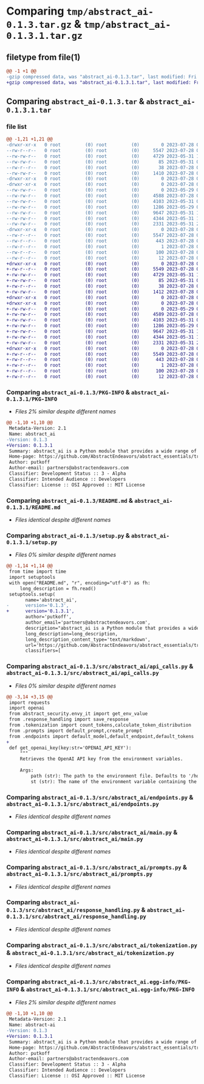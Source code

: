# Comparing `tmp/abstract_ai-0.1.3.tar.gz` & `tmp/abstract_ai-0.1.3.1.tar.gz`

## filetype from file(1)

```diff
@@ -1 +1 @@
-gzip compressed data, was "abstract_ai-0.1.3.tar", last modified: Fri Jul 28 02:51:44 2023, max compression
+gzip compressed data, was "abstract_ai-0.1.3.1.tar", last modified: Fri Jul 28 03:45:07 2023, max compression
```

## Comparing `abstract_ai-0.1.3.tar` & `abstract_ai-0.1.3.1.tar`

### file list

```diff
@@ -1,21 +1,21 @@
-drwxr-xr-x   0 root         (0) root         (0)        0 2023-07-28 02:51:44.097929 abstract_ai-0.1.3/
--rw-r--r--   0 root         (0) root         (0)     5547 2023-07-28 02:51:44.097929 abstract_ai-0.1.3/PKG-INFO
--rw-rw-r--   0 root         (0) root         (0)     4729 2023-05-31 17:26:44.000000 abstract_ai-0.1.3/README.md
--rw-rw-r--   0 root         (0) root         (0)       85 2023-05-31 01:51:39.000000 abstract_ai-0.1.3/pyproject.toml
--rw-r--r--   0 root         (0) root         (0)       38 2023-07-28 02:51:44.101929 abstract_ai-0.1.3/setup.cfg
--rw-rw-r--   0 root         (0) root         (0)     1410 2023-07-28 02:51:27.000000 abstract_ai-0.1.3/setup.py
-drwxr-xr-x   0 root         (0) root         (0)        0 2023-07-28 02:51:44.097929 abstract_ai-0.1.3/src/
-drwxr-xr-x   0 root         (0) root         (0)        0 2023-07-28 02:51:44.097929 abstract_ai-0.1.3/src/abstract_ai/
--rw-rw-r--   0 root         (0) root         (0)        0 2023-05-29 07:24:38.000000 abstract_ai-0.1.3/src/abstract_ai/__init__.py
--rw-rw-r--   0 root         (0) root         (0)     4588 2023-07-28 02:50:46.000000 abstract_ai-0.1.3/src/abstract_ai/api_calls.py
--rw-rw-r--   0 root         (0) root         (0)     4103 2023-05-31 09:35:39.000000 abstract_ai-0.1.3/src/abstract_ai/endpoints.py
--rw-rw-r--   0 root         (0) root         (0)     1286 2023-05-29 07:24:38.000000 abstract_ai-0.1.3/src/abstract_ai/main.py
--rw-rw-r--   0 root         (0) root         (0)     9647 2023-05-31 17:38:48.000000 abstract_ai-0.1.3/src/abstract_ai/prompts.py
--rw-rw-r--   0 root         (0) root         (0)     4344 2023-05-31 19:44:53.000000 abstract_ai-0.1.3/src/abstract_ai/response_handling.py
--rw-rw-r--   0 root         (0) root         (0)     2331 2023-05-31 22:09:37.000000 abstract_ai-0.1.3/src/abstract_ai/tokenization.py
-drwxr-xr-x   0 root         (0) root         (0)        0 2023-07-28 02:51:44.097929 abstract_ai-0.1.3/src/abstract_ai.egg-info/
--rw-r--r--   0 root         (0) root         (0)     5547 2023-07-28 02:51:44.000000 abstract_ai-0.1.3/src/abstract_ai.egg-info/PKG-INFO
--rw-r--r--   0 root         (0) root         (0)      443 2023-07-28 02:51:44.000000 abstract_ai-0.1.3/src/abstract_ai.egg-info/SOURCES.txt
--rw-r--r--   0 root         (0) root         (0)        1 2023-07-28 02:51:44.000000 abstract_ai-0.1.3/src/abstract_ai.egg-info/dependency_links.txt
--rw-r--r--   0 root         (0) root         (0)      100 2023-07-28 02:51:44.000000 abstract_ai-0.1.3/src/abstract_ai.egg-info/requires.txt
--rw-r--r--   0 root         (0) root         (0)       12 2023-07-28 02:51:44.000000 abstract_ai-0.1.3/src/abstract_ai.egg-info/top_level.txt
+drwxr-xr-x   0 root         (0) root         (0)        0 2023-07-28 03:45:07.881232 abstract_ai-0.1.3.1/
+-rw-r--r--   0 root         (0) root         (0)     5549 2023-07-28 03:45:07.881232 abstract_ai-0.1.3.1/PKG-INFO
+-rw-rw-r--   0 root         (0) root         (0)     4729 2023-05-31 17:26:44.000000 abstract_ai-0.1.3.1/README.md
+-rw-rw-r--   0 root         (0) root         (0)       85 2023-05-31 01:51:39.000000 abstract_ai-0.1.3.1/pyproject.toml
+-rw-r--r--   0 root         (0) root         (0)       38 2023-07-28 03:45:07.881232 abstract_ai-0.1.3.1/setup.cfg
+-rw-rw-r--   0 root         (0) root         (0)     1412 2023-07-28 03:44:09.000000 abstract_ai-0.1.3.1/setup.py
+drwxr-xr-x   0 root         (0) root         (0)        0 2023-07-28 03:45:07.881232 abstract_ai-0.1.3.1/src/
+drwxr-xr-x   0 root         (0) root         (0)        0 2023-07-28 03:45:07.881232 abstract_ai-0.1.3.1/src/abstract_ai/
+-rw-rw-r--   0 root         (0) root         (0)        0 2023-05-29 07:24:38.000000 abstract_ai-0.1.3.1/src/abstract_ai/__init__.py
+-rw-rw-r--   0 root         (0) root         (0)     4589 2023-07-28 03:44:36.000000 abstract_ai-0.1.3.1/src/abstract_ai/api_calls.py
+-rw-rw-r--   0 root         (0) root         (0)     4103 2023-05-31 09:35:39.000000 abstract_ai-0.1.3.1/src/abstract_ai/endpoints.py
+-rw-rw-r--   0 root         (0) root         (0)     1286 2023-05-29 07:24:38.000000 abstract_ai-0.1.3.1/src/abstract_ai/main.py
+-rw-rw-r--   0 root         (0) root         (0)     9647 2023-05-31 17:38:48.000000 abstract_ai-0.1.3.1/src/abstract_ai/prompts.py
+-rw-rw-r--   0 root         (0) root         (0)     4344 2023-05-31 19:44:53.000000 abstract_ai-0.1.3.1/src/abstract_ai/response_handling.py
+-rw-rw-r--   0 root         (0) root         (0)     2331 2023-05-31 22:09:37.000000 abstract_ai-0.1.3.1/src/abstract_ai/tokenization.py
+drwxr-xr-x   0 root         (0) root         (0)        0 2023-07-28 03:45:07.881232 abstract_ai-0.1.3.1/src/abstract_ai.egg-info/
+-rw-r--r--   0 root         (0) root         (0)     5549 2023-07-28 03:45:07.000000 abstract_ai-0.1.3.1/src/abstract_ai.egg-info/PKG-INFO
+-rw-r--r--   0 root         (0) root         (0)      443 2023-07-28 03:45:07.000000 abstract_ai-0.1.3.1/src/abstract_ai.egg-info/SOURCES.txt
+-rw-r--r--   0 root         (0) root         (0)        1 2023-07-28 03:45:07.000000 abstract_ai-0.1.3.1/src/abstract_ai.egg-info/dependency_links.txt
+-rw-r--r--   0 root         (0) root         (0)      100 2023-07-28 03:45:07.000000 abstract_ai-0.1.3.1/src/abstract_ai.egg-info/requires.txt
+-rw-r--r--   0 root         (0) root         (0)       12 2023-07-28 03:45:07.000000 abstract_ai-0.1.3.1/src/abstract_ai.egg-info/top_level.txt
```

### Comparing `abstract_ai-0.1.3/PKG-INFO` & `abstract_ai-0.1.3.1/PKG-INFO`

 * *Files 2% similar despite different names*

```diff
@@ -1,10 +1,10 @@
 Metadata-Version: 2.1
 Name: abstract_ai
-Version: 0.1.3
+Version: 0.1.3.1
 Summary: abstract_ai is a Python module that provides a wide range of functionalities aimed at facilitating and enhancing interactions with AI. Developed by putkoff, it comprises several utility modules to help handle API responses, generate requests, manage tokenization, and deal with other related aspects.
 Home-page: https://github.com/AbstractEndeavors/abstract_essentials/tree/main/abstract_ai
 Author: putkoff
 Author-email: partners@abstractendeavors.com
 Classifier: Development Status :: 3 - Alpha
 Classifier: Intended Audience :: Developers
 Classifier: License :: OSI Approved :: MIT License
```

### Comparing `abstract_ai-0.1.3/README.md` & `abstract_ai-0.1.3.1/README.md`

 * *Files identical despite different names*

### Comparing `abstract_ai-0.1.3/setup.py` & `abstract_ai-0.1.3.1/setup.py`

 * *Files 0% similar despite different names*

```diff
@@ -1,14 +1,14 @@
 from time import time
 import setuptools
 with open("README.md", "r", encoding="utf-8") as fh:
     long_description = fh.read()
 setuptools.setup(
       name='abstract_ai',
-      version='0.1.3',
+      version='0.1.3.1',
       author='putkoff',
       author_email='partners@abstractendeavors.com',
       description="abstract_ai is a Python module that provides a wide range of functionalities aimed at facilitating and enhancing interactions with AI. Developed by putkoff, it comprises several utility modules to help handle API responses, generate requests, manage tokenization, and deal with other related aspects.",
       long_description=long_description,
       long_description_content_type='text/markdown',
       url='https://github.com/AbstractEndeavors/abstract_essentials/tree/main/abstract_ai',
       classifiers=[
```

### Comparing `abstract_ai-0.1.3/src/abstract_ai/api_calls.py` & `abstract_ai-0.1.3.1/src/abstract_ai/api_calls.py`

 * *Files 0% similar despite different names*

```diff
@@ -3,14 +3,15 @@
 import requests
 import openai
 from abstract_security.envy_it import get_env_value
 from .response_handling import save_response
 from .tokenization import count_tokens,calculate_token_distribution
 from .prompts import default_prompt,create_prompt
 from .endpoints import default_model,default_endpoint,default_tokens
+
 def get_openai_key(key:str='OPENAI_API_KEY'):
     """
     Retrieves the OpenAI API key from the environment variables.
 
     Args:
         path (str): The path to the environment file. Defaults to '/home/hmmm/envy_all.env'.
         st (str): The name of the environment variable containing the API key. Defaults to 'OPENAI_API_KEY'.
```

### Comparing `abstract_ai-0.1.3/src/abstract_ai/endpoints.py` & `abstract_ai-0.1.3.1/src/abstract_ai/endpoints.py`

 * *Files identical despite different names*

### Comparing `abstract_ai-0.1.3/src/abstract_ai/main.py` & `abstract_ai-0.1.3.1/src/abstract_ai/main.py`

 * *Files identical despite different names*

### Comparing `abstract_ai-0.1.3/src/abstract_ai/prompts.py` & `abstract_ai-0.1.3.1/src/abstract_ai/prompts.py`

 * *Files identical despite different names*

### Comparing `abstract_ai-0.1.3/src/abstract_ai/response_handling.py` & `abstract_ai-0.1.3.1/src/abstract_ai/response_handling.py`

 * *Files identical despite different names*

### Comparing `abstract_ai-0.1.3/src/abstract_ai/tokenization.py` & `abstract_ai-0.1.3.1/src/abstract_ai/tokenization.py`

 * *Files identical despite different names*

### Comparing `abstract_ai-0.1.3/src/abstract_ai.egg-info/PKG-INFO` & `abstract_ai-0.1.3.1/src/abstract_ai.egg-info/PKG-INFO`

 * *Files 2% similar despite different names*

```diff
@@ -1,10 +1,10 @@
 Metadata-Version: 2.1
 Name: abstract-ai
-Version: 0.1.3
+Version: 0.1.3.1
 Summary: abstract_ai is a Python module that provides a wide range of functionalities aimed at facilitating and enhancing interactions with AI. Developed by putkoff, it comprises several utility modules to help handle API responses, generate requests, manage tokenization, and deal with other related aspects.
 Home-page: https://github.com/AbstractEndeavors/abstract_essentials/tree/main/abstract_ai
 Author: putkoff
 Author-email: partners@abstractendeavors.com
 Classifier: Development Status :: 3 - Alpha
 Classifier: Intended Audience :: Developers
 Classifier: License :: OSI Approved :: MIT License
```

